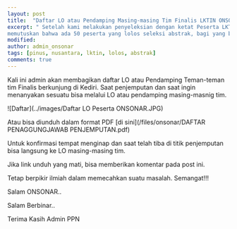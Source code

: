 ```yaml
---
layout: post
title:  "Daftar LO atau Pendamping Masing-masing Tim Finalis LKTIN ONSONAR 2016"
excerpt: " Setelah kami melakukan penyeleksian dengan ketat Peserta LKTIN ONSONAR 2016, sekitar ratusan abstrak yang masuk. Kami 
memutuskan bahwa ada 50 peserta yang lolos seleksi abstrak, bagi yang belum beruntung jangan putus asa dan terus berkarya."
modified: 
author: admin_onsonar
tags: [pinus, nusantara, lktin, lolos, abstrak]
comments: true
---
```


Kali ini admin akan membagikan daftar LO atau Pendamping Teman-teman tim Finalis berkunjung di Kediri.
Saat penjemputan dan saat ingin menanyakan sesuatu bisa melalui LO atau pendamping masing-masnig tim.

![Daftar](../images/Daftar LO Peserta ONSONAR.JPG)


Atau bisa diunduh dalam format PDF [di sini](/files/onsonar/DAFTAR PENAGGUNGJAWAB PENJEMPUTAN.pdf)

Untuk konfirmasi tempat menginap dan saat telah tiba di titik penjemputan bisa langsung ke LO masing-masing tim.



Jika link unduh yang mati, bisa memberikan komentar pada post ini.

Tetap berpikir ilmiah dalam memecahkan suatu masalah. Semangat!!!

Salam ONSONAR..

Salam Berbinar..

Terima Kasih Admin PPN
